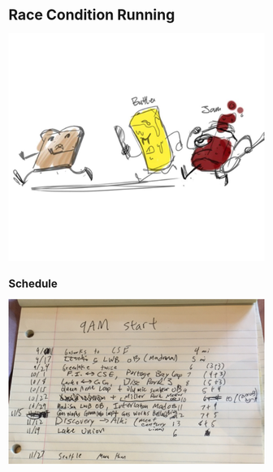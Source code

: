 
# Race Condition Running
![logo][logo]

## Schedule

![schedule][schedule]

[logo]: img/rcc-logo.png
[schedule]: img/16au-schedule.png
